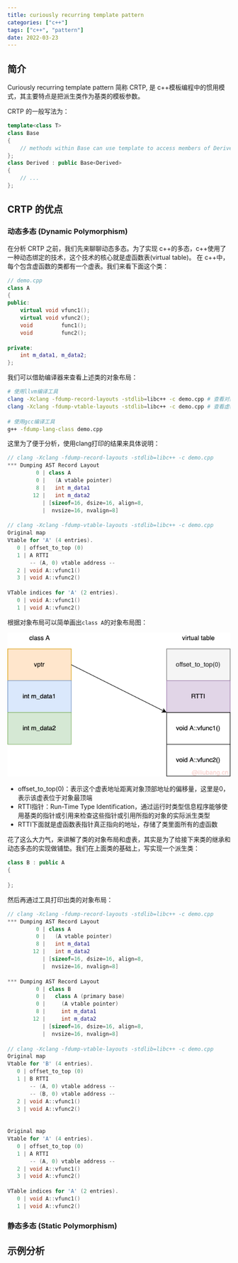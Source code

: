 ```yaml
---
title: curiously recurring template pattern
categories: ["c++"]
tags: ["c++", "pattern"]
date: 2022-03-23
---
```


## 简介

Curiously recurring template pattern 简称 CRTP, 是 c++模板编程中的惯用模式，其主要特点是把派生类作为基类的模板参数。

CRTP 的一般写法为：

```cpp
template<class T>
class Base
{
    // methods within Base can use template to access members of Derived
};
class Derived : public Base<Derived>
{
    // ...
};
```

## CRTP 的优点

### 动态多态 (Dynamic Polymorphism)

在分析 CRTP 之前，我们先来聊聊动态多态。为了实现 c++的多态，c++使用了一种动态绑定的技术，这个技术的核心就是虚函数表(virtual table)。
在 c++中，每个包含虚函数的类都有一个虚表。我们来看下面这个类：

```cpp
// demo.cpp
class A
{
public:
    virtual void vfunc1();
    virtual void vfunc2();
    void         func1();
    void         func2();

private:
    int m_data1, m_data2;
};
```

我们可以借助编译器来查看上述类的对象布局：

```bash
# 使用llvm编译工具
clang -Xclang -fdump-record-layouts -stdlib=libc++ -c demo.cpp # 查看对象布局
clang -Xclang -fdump-vtable-layouts -stdlib=libc++ -c demo.cpp # 查看虚表布局

# 使用gcc编译工具
g++ -fdump-lang-class demo.cpp
```

这里为了便于分析，使用clang打印的结果来具体说明：

```cpp
// clang -Xclang -fdump-record-layouts -stdlib=libc++ -c demo.cpp
*** Dumping AST Record Layout
         0 | class A
         0 |   (A vtable pointer)
         8 |   int m_data1
        12 |   int m_data2
           | [sizeof=16, dsize=16, align=8,
           |  nvsize=16, nvalign=8]

// clang -Xclang -fdump-vtable-layouts -stdlib=libc++ -c demo.cpp
Original map
Vtable for 'A' (4 entries).
   0 | offset_to_top (0)
   1 | A RTTI
       -- (A, 0) vtable address --
   2 | void A::vfunc1()
   3 | void A::vfunc2()

VTable indices for 'A' (2 entries).
   0 | void A::vfunc1()
   1 | void A::vfunc2()
```

根据对象布局可以简单画出`class A`的对象布局图：

![virtual table](/images/2022-03-23/vtable1.png)

- offset_to_top(0)：表示这个虚表地址距离对象顶部地址的偏移量，这里是0，表示该虚表位于对象最顶端
- RTTI指针：Run-Time Type Identification，通过运行时类型信息程序能够使用基类的指针或引用来检查这些指针或引用所指的对象的实际派生类型
- RTTI下面就是虚函数表指针真正指向的地址，存储了类里面所有的虚函数

花了这么大力气，来讲解了类的对象布局和虚表，其实是为了给接下来类的继承和动态多态的实现做铺垫。我们在上面类的基础上，写实现一个派生类：

```cpp
class B : public A
{

};
```

然后再通过工具打印出类的对象布局：

```cpp
// clang -Xclang -fdump-record-layouts -stdlib=libc++ -c demo.cpp
*** Dumping AST Record Layout
         0 | class A
         0 |   (A vtable pointer)
         8 |   int m_data1
        12 |   int m_data2
           | [sizeof=16, dsize=16, align=8,
           |  nvsize=16, nvalign=8]

*** Dumping AST Record Layout
         0 | class B
         0 |   class A (primary base)
         0 |     (A vtable pointer)
         8 |     int m_data1
        12 |     int m_data2
           | [sizeof=16, dsize=16, align=8,
           |  nvsize=16, nvalign=8]

// clang -Xclang -fdump-vtable-layouts -stdlib=libc++ -c demo.cpp
Original map
Vtable for 'B' (4 entries).
   0 | offset_to_top (0)
   1 | B RTTI
       -- (A, 0) vtable address --
       -- (B, 0) vtable address --
   2 | void A::vfunc1()
   3 | void A::vfunc2()


Original map
Vtable for 'A' (4 entries).
   0 | offset_to_top (0)
   1 | A RTTI
       -- (A, 0) vtable address --
   2 | void A::vfunc1()
   3 | void A::vfunc2()

VTable indices for 'A' (2 entries).
   0 | void A::vfunc1()
   1 | void A::vfunc2()
```

### 静态多态 (Static Polymorphism)

## 示例分析
